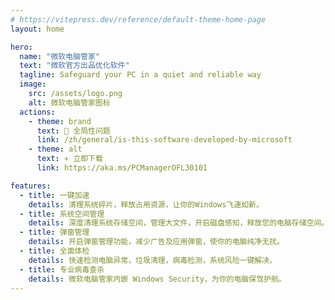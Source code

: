 ```yaml
---
# https://vitepress.dev/reference/default-theme-home-page
layout: home

hero:
  name: "微软电脑管家"
  text: "微软官方出品优化软件"
  tagline: Safeguard your PC in a quiet and reliable way
  image:
    src: /assets/logo.png
    alt: 微软电脑管家图标
  actions:
    - theme: brand
      text: 🛟 全局性问题
      link: /zh/general/is-this-software-developed-by-microsoft
    - theme: alt
      text: ✈️ 立即下载
      link: https://aka.ms/PCManagerOFL30101

features:
  - title: 一键加速
    details: 清理系统碎片，释放占用资源，让你的Windows飞速如新。
  - title: 系统空间管理
    details: 深度清理系统存储空间，管理大文件，开启磁盘感知，释放您的电脑存储空间。
  - title: 弹窗管理
    details: 开启弹窗管理功能，减少广告及应用弹窗，使你的电脑纯净无扰。
  - title: 全面体检
    details: 快速检测电脑异常，垃圾清理，病毒检测，系统风险一键解决。
  - title: 专业病毒查杀
    details: 微软电脑管家内嵌 Windows Security，为你的电脑保驾护航。
---
```


